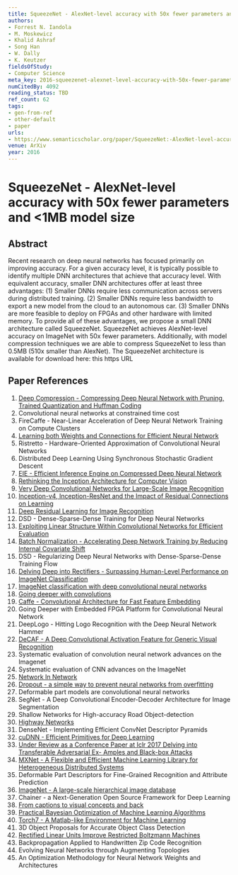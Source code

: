 ```yaml
---
title: SqueezeNet - AlexNet-level accuracy with 50x fewer parameters and <1MB model size
authors:
- Forrest N. Iandola
- M. Moskewicz
- Khalid Ashraf
- Song Han
- W. Dally
- K. Keutzer
fieldsOfStudy:
- Computer Science
meta_key: 2016-squeezenet-alexnet-level-accuracy-with-50x-fewer-parameters-and-1mb-model-size
numCitedBy: 4092
reading_status: TBD
ref_count: 62
tags:
- gen-from-ref
- other-default
- paper
urls:
- https://www.semanticscholar.org/paper/SqueezeNet:-AlexNet-level-accuracy-with-50x-fewer-Iandola-Moskewicz/969fbdcd0717bec06228053788c2ff78bbb4daac?sort=total-citations
venue: ArXiv
year: 2016
---
```


# SqueezeNet - AlexNet-level accuracy with 50x fewer parameters and <1MB model size

## Abstract

Recent research on deep neural networks has focused primarily on improving accuracy. For a given accuracy level, it is typically possible to identify multiple DNN architectures that achieve that accuracy level. With equivalent accuracy, smaller DNN architectures offer at least three advantages: (1) Smaller DNNs require less communication across servers during distributed training. (2) Smaller DNNs require less bandwidth to export a new model from the cloud to an autonomous car. (3) Smaller DNNs are more feasible to deploy on FPGAs and other hardware with limited memory. To provide all of these advantages, we propose a small DNN architecture called SqueezeNet. SqueezeNet achieves AlexNet-level accuracy on ImageNet with 50x fewer parameters. Additionally, with model compression techniques we are able to compress SqueezeNet to less than 0.5MB (510x smaller than AlexNet). 
The SqueezeNet architecture is available for download here: this https URL

## Paper References

1. [Deep Compression - Compressing Deep Neural Network with Pruning, Trained Quantization and Huffman Coding](2016-deep-compression-compressing-deep-neural-network-with-pruning-trained-quantization-and-huffman-coding.md)
2. Convolutional neural networks at constrained time cost
3. FireCaffe - Near-Linear Acceleration of Deep Neural Network Training on Compute Clusters
4. [Learning both Weights and Connections for Efficient Neural Network](2015-learning-both-weights-and-connections-for-efficient-neural-network.md)
5. Ristretto - Hardware-Oriented Approximation of Convolutional Neural Networks
6. Distributed Deep Learning Using Synchronous Stochastic Gradient Descent
7. [EIE - Efficient Inference Engine on Compressed Deep Neural Network](2016-eie-efficient-inference-engine-on-compressed-deep-neural-network.md)
8. [Rethinking the Inception Architecture for Computer Vision](2016-rethinking-the-inception-architecture-for-computer-vision.md)
9. [Very Deep Convolutional Networks for Large-Scale Image Recognition](2015-very-deep-convolutional-networks-for-large-scale-image-recognition.md)
10. [Inception-v4, Inception-ResNet and the Impact of Residual Connections on Learning](2017-inception-v4-inception-resnet-and-the-impact-of-residual-connections-on-learning.md)
11. [Deep Residual Learning for Image Recognition](2016-deep-residual-learning-for-image-recognition.md)
12. DSD - Dense-Sparse-Dense Training for Deep Neural Networks
13. [Exploiting Linear Structure Within Convolutional Networks for Efficient Evaluation](2014-exploiting-linear-structure-within-convolutional-networks-for-efficient-evaluation.md)
14. [Batch Normalization - Accelerating Deep Network Training by Reducing Internal Covariate Shift](2015-batch-normalization-accelerating-deep-network-training-by-reducing-internal-covariate-shift.md)
15. DSD - Regularizing Deep Neural Networks with Dense-Sparse-Dense Training Flow
16. [Delving Deep into Rectifiers - Surpassing Human-Level Performance on ImageNet Classification](2015-delving-deep-into-rectifiers-surpassing-human-level-performance-on-imagenet-classification.md)
17. [ImageNet classification with deep convolutional neural networks](2012-imagenet-classification-with-deep-convolutional-neural-networks.md)
18. [Going deeper with convolutions](2015-going-deeper-with-convolutions.md)
19. [Caffe - Convolutional Architecture for Fast Feature Embedding](2014-caffe-convolutional-architecture-for-fast-feature-embedding.md)
20. Going Deeper with Embedded FPGA Platform for Convolutional Neural Network
21. DeepLogo - Hitting Logo Recognition with the Deep Neural Network Hammer
22. [DeCAF - A Deep Convolutional Activation Feature for Generic Visual Recognition](2014-decaf-a-deep-convolutional-activation-feature-for-generic-visual-recognition.md)
23. Systematic evaluation of convolution neural network advances on the Imagenet
24. Systematic evaluation of CNN advances on the ImageNet
25. [Network In Network](2014-network-in-network.md)
26. [Dropout - a simple way to prevent neural networks from overfitting](2014-dropout-a-simple-way-to-prevent-neural-networks-from-overfitting.md)
27. Deformable part models are convolutional neural networks
28. SegNet - A Deep Convolutional Encoder-Decoder Architecture for Image Segmentation
29. Shallow Networks for High-accuracy Road Object-detection
30. [Highway Networks](2015-highway-networks.md)
31. DenseNet - Implementing Efficient ConvNet Descriptor Pyramids
32. [cuDNN - Efficient Primitives for Deep Learning](2014-cudnn-efficient-primitives-for-deep-learning.md)
33. [Under Review as a Conference Paper at Iclr 2017 Delving into Transferable Adversarial Ex- Amples and Black-box Attacks](2016-under-review-as-a-conference-paper-at-iclr-2017-delving-into-transferable-adversarial-ex-amples-and-black-box-attacks.md)
34. [MXNet - A Flexible and Efficient Machine Learning Library for Heterogeneous Distributed Systems](2015-mxnet-a-flexible-and-efficient-machine-learning-library-for-heterogeneous-distributed-systems.md)
35. Deformable Part Descriptors for Fine-Grained Recognition and Attribute Prediction
36. [ImageNet - A large-scale hierarchical image database](2009-imagenet-a-large-scale-hierarchical-image-database.md)
37. Chainer - a Next-Generation Open Source Framework for Deep Learning
38. [From captions to visual concepts and back](2015-from-captions-to-visual-concepts-and-back.md)
39. [Practical Bayesian Optimization of Machine Learning Algorithms](2012-practical-bayesian-optimization-of-machine-learning-algorithms.md)
40. [Torch7 - A Matlab-like Environment for Machine Learning](2011-torch7-a-matlab-like-environment-for-machine-learning.md)
41. 3D Object Proposals for Accurate Object Class Detection
42. [Rectified Linear Units Improve Restricted Boltzmann Machines](2010-rectified-linear-units-improve-restricted-boltzmann-machines.md)
43. Backpropagation Applied to Handwritten Zip Code Recognition
44. Evolving Neural Networks through Augmenting Topologies
45. An Optimization Methodology for Neural Network Weights and Architectures
